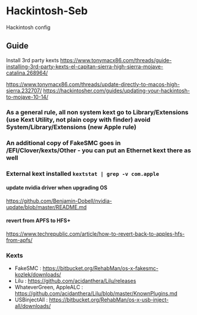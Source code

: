 # Hackintosh-Seb
Hackintosh config
## Guide

Install 3rd party kexts
https://www.tonymacx86.com/threads/guide-installing-3rd-party-kexts-el-capitan-sierra-high-sierra-mojave-catalina.268964/

https://www.tonymacx86.com/threads/update-directly-to-macos-high-sierra.232707/
https://hackintosher.com/guides/updating-your-hackintosh-to-mojave-10-14/

### As a general rule, all non system kext go to Library/Extensions (use Kext Utility, not plain copy with finder) avoid System/Library/Extensions (new Apple rule)

### An additional copy of FakeSMC goes in /EFI/Clover/kexts/Other - you can put an Ethernet kext there as well

### External kext installed `kextstat | grep -v com.apple`


#### update nvidia driver when upgrading OS
https://github.com/Benjamin-Dobell/nvidia-update/blob/master/README.md

#### revert from APFS to HFS+
https://www.techrepublic.com/article/how-to-revert-back-to-apples-hfs-from-apfs/

### Kexts
- FakeSMC : https://bitbucket.org/RehabMan/os-x-fakesmc-kozlek/downloads/
- Lilu : https://github.com/acidanthera/Lilu/releases
- WhateverGreen, AppleALC : https://github.com/acidanthera/Lilu/blob/master/KnownPlugins.md
- USBinjectAll : https://bitbucket.org/RehabMan/os-x-usb-inject-all/downloads/
